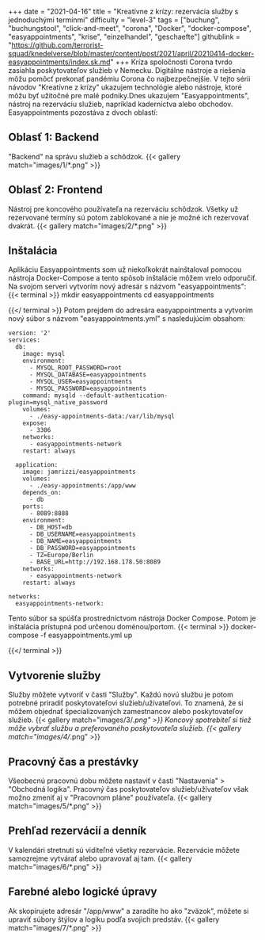 +++
date = "2021-04-16"
title = "Kreatívne z krízy: rezervácia služby s jednoduchými termínmi"
difficulty = "level-3"
tags = ["buchung", "buchungstool", "click-and-meet", "corona", "Docker", "docker-compose", "easyappointments", "krise", "einzelhandel", "geschaefte"]
githublink = "https://github.com/terrorist-squad/knedelverse/blob/master/content/post/2021/april/20210414-docker-easyappointments/index.sk.md"
+++
Kríza spoločnosti Corona tvrdo zasiahla poskytovateľov služieb v Nemecku. Digitálne nástroje a riešenia môžu pomôcť prekonať pandémiu Corona čo najbezpečnejšie. V tejto sérii návodov "Kreatívne z krízy" ukazujem technológie alebo nástroje, ktoré môžu byť užitočné pre malé podniky.Dnes ukazujem "Easyappointments", nástroj na rezerváciu služieb, napríklad kaderníctva alebo obchodov. Easyappointments pozostáva z dvoch oblastí:
## Oblasť 1: Backend
"Backend" na správu služieb a schôdzok.
{{< gallery match="images/1/*.png" >}}

## Oblasť 2: Frontend
Nástroj pre koncového používateľa na rezerváciu schôdzok. Všetky už rezervované termíny sú potom zablokované a nie je možné ich rezervovať dvakrát.
{{< gallery match="images/2/*.png" >}}

## Inštalácia
Aplikáciu Easyappointments som už niekoľkokrát nainštaloval pomocou nástroja Docker-Compose a tento spôsob inštalácie môžem vrelo odporučiť. Na svojom serveri vytvorím nový adresár s názvom "easyappointments":
{{< terminal >}}
mkdir easyappointments
cd easyappointments

{{</ terminal >}}
Potom prejdem do adresára easyappointments a vytvorím nový súbor s názvom "easyappointments.yml" s nasledujúcim obsahom:
```
version: '2'
services:
  db:
    image: mysql
    environment:
      - MYSQL_ROOT_PASSWORD=root
      - MYSQL_DATABASE=easyappointments
      - MYSQL_USER=easyappointments
      - MYSQL_PASSWORD=easyappointments
    command: mysqld --default-authentication-plugin=mysql_native_password
    volumes:
      - ./easy-appointments-data:/var/lib/mysql
    expose:
      - 3306
    networks:
      - easyappointments-network
    restart: always

  application:
    image: jamrizzi/easyappointments
    volumes:
      - ./easy-appointments:/app/www
    depends_on:
      - db
    ports:
      - 8089:8888
    environment:
      - DB_HOST=db
      - DB_USERNAME=easyappointments
      - DB_NAME=easyappointments
      - DB_PASSWORD=easyappointments
      - TZ=Europe/Berlin
      - BASE_URL=http://192.168.178.50:8089 
    networks:
      - easyappointments-network
    restart: always

networks:
  easyappointments-network:

```
Tento súbor sa spúšťa prostredníctvom nástroja Docker Compose. Potom je inštalácia prístupná pod určenou doménou/portom.
{{< terminal >}}
docker-compose -f easyappointments.yml up

{{</ terminal >}}

## Vytvorenie služby
Služby môžete vytvoriť v časti "Služby". Každú novú službu je potom potrebné priradiť poskytovateľovi služieb/užívateľovi. To znamená, že si môžem objednať špecializovaných zamestnancov alebo poskytovateľov služieb.
{{< gallery match="images/3/*.png" >}}
Koncový spotrebiteľ si tiež môže vybrať službu a preferovaného poskytovateľa služieb.
{{< gallery match="images/4/*.png" >}}

## Pracovný čas a prestávky
Všeobecnú pracovnú dobu môžete nastaviť v časti "Nastavenia" > "Obchodná logika". Pracovný čas poskytovateľov služieb/užívateľov však možno zmeniť aj v "Pracovnom pláne" používateľa.
{{< gallery match="images/5/*.png" >}}

## Prehľad rezervácií a denník
V kalendári stretnutí sú viditeľné všetky rezervácie. Rezervácie môžete samozrejme vytvárať alebo upravovať aj tam.
{{< gallery match="images/6/*.png" >}}

## Farebné alebo logické úpravy
Ak skopírujete adresár "/app/www" a zaradíte ho ako "zväzok", môžete si upraviť súbory štýlov a logiku podľa svojich predstáv.
{{< gallery match="images/7/*.png" >}}
